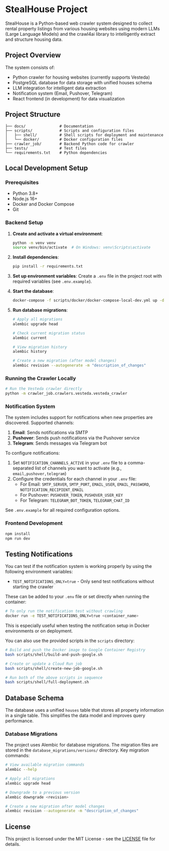 # StealHouse Project

StealHouse is a Python-based web crawler system designed to collect rental property listings from various housing websites using modern LLMs (Large Language Models) and the crawl4ai library to intelligently extract and structure housing data.

## Project Overview

The system consists of:
- Python crawler for housing websites (currently supports Vesteda)
- PostgreSQL database for data storage with unified houses schema
- LLM integration for intelligent data extraction
- Notification system (Email, Pushover, Telegram)
- React frontend (in development) for data visualization

## Project Structure

````
├── docs/               # Documentation
├── scripts/            # Scripts and configuration files
│   ├── shell/          # Shell scripts for deployment and maintenance
│   └── docker/         # Docker configuration files
├── crawler_job/        # Backend Python code for crawler
├── tests/              # Test files
└── requirements.txt    # Python dependencies
````

## Local Development Setup

### Prerequisites

- Python 3.8+
- Node.js 16+
- Docker and Docker Compose
- Git

### Backend Setup

1. **Create and activate a virtual environment**:
   ```bash
   python -m venv venv
   source venv/bin/activate  # On Windows: venv\Scripts\activate
   ```

2. **Install dependencies**:
   ```bash
   pip install -r requirements.txt
   ```

3. **Set up environment variables**:
   Create a `.env` file in the project root with required variables (see `.env.example`).

4. **Start the database**:
   ```bash
   docker-compose -f scripts/docker/docker-compose-local-dev.yml up -d
   ```

5. **Run database migrations**:
   ```bash
   # Apply all migrations
   alembic upgrade head
   
   # Check current migration status
   alembic current
   
   # View migration history
   alembic history
   
   # Create a new migration (after model changes)
   alembic revision --autogenerate -m "description_of_changes"
   ```

### Running the Crawler Locally

```bash
# Run the Vesteda crawler directly
python -m crawler_job.crawlers.vesteda.vesteda_crawler
```

### Notification System

The system includes support for notifications when new properties are discovered. Supported channels:

1. **Email**: Sends notifications via SMTP
2. **Pushover**: Sends push notifications via the Pushover service
3. **Telegram**: Sends messages via Telegram bot

To configure notifications:

1. Set `NOTIFICATION_CHANNELS_ACTIVE` in your `.env` file to a comma-separated list of channels you want to activate (e.g., `email,pushover,telegram`)
2. Configure the credentials for each channel in your `.env` file:
   - For Email: `SMTP_SERVER`, `SMTP_PORT`, `EMAIL_USER`, `EMAIL_PASSWORD`, `NOTIFICATION_RECIPIENT_EMAIL`
   - For Pushover: `PUSHOVER_TOKEN`, `PUSHOVER_USER_KEY`
   - For Telegram: `TELEGRAM_BOT_TOKEN`, `TELEGRAM_CHAT_ID`

See `.env.example` for all required configuration options.

### Frontend Development

```bash
npm install
npm run dev
```

## Testing Notifications

You can test if the notification system is working properly by using the following environment variables:

- `TEST_NOTIFICATIONS_ONLY=true` - Only send test notifications without starting the crawler

These can be added to your `.env` file or set directly when running the container:

```bash
# To only run the notification test without crawling
docker run -e TEST_NOTIFICATIONS_ONLY=true <container_name>
```

This is especially useful when testing the notification setup in Docker environments or on deployment.

You can also use the provided scripts in the `scripts` directory:

```bash
# Build and push the Docker image to Google Container Registry
bash scripts/shell/build-and-push-google.sh

# Create or update a Cloud Run job
bash scripts/shell/create-new-job-google.sh

# Run both of the above scripts in sequence
bash scripts/shell/full-deployment.sh
```

## Database Schema

The database uses a unified `houses` table that stores all property information in a single table. This simplifies the data model and improves query performance.

### Database Migrations

The project uses Alembic for database migrations. The migration files are stored in the `database_migrations/versions/` directory. Key migration commands:

```bash
# View available migration commands
alembic --help

# Apply all migrations
alembic upgrade head

# Downgrade to a previous version
alembic downgrade <revision>

# Create a new migration after model changes
alembic revision --autogenerate -m "description_of_changes"
```

## License

This project is licensed under the MIT License - see the [LICENSE](LICENSE) file for details.